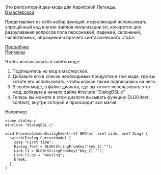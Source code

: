 Это репозиторий дев-мода для Карибской Легенды.<br>
[В мастерской](https://steamcommunity.com/sharedfiles/filedetails/?id=3494184551)

Представляет из себя набор функций, позволяющий использовать упрощённый код внутри файлов локализации.txt, конкретно для разруливания вопросов пола персонажей, падежей, склонений, числительных, обращений и прочего синтаксического стафа.

[Подробнее](https://github.com/seorgiy/dialogDSL/blob/master/HowTo.md)<br>
[Примеры](https://github.com/seorgiy/dialogDSL/blob/master/Examples.md)

Чтобы использовать в своём моде:
1. Подпишитесь на мод в мастерской.
2. Добавьте его в список необходимых продуктов в том моде, где вы хотите его использовать, чтобы игроки также подписались на него.
3. В своём моде, в файле диалога, где вы хотите использовать этот мод, добавьте в начало файла
#include "DialogDSL.c"
4. Теперь вы можете в этом диалоге вызывать функцию DLGO(text, context), внутри которой и происходит вся магия.

Например
```
>some_dialog.c
#include "dialogDSL.c"

void ProcessCommonDialogEvent(ref NPChar, aref Link, aref Diag) {
  switch(Dialog.CurrentNode) {
    case "First time":
    Dialog.Text = DLGO(StringFromKey("key_1),"");
    Link.l1 = DLGO(StringFromKey("key_2),"");
    Link.l1.go = "meeting";
    break;
  }
}
```
